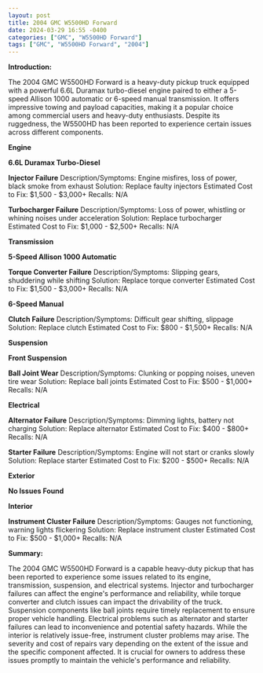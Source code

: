 ```yaml
---
layout: post
title: 2004 GMC W5500HD Forward
date: 2024-03-29 16:55 -0400
categories: ["GMC", "W5500HD Forward"]
tags: ["GMC", "W5500HD Forward", "2004"]
---
```

**Introduction:**

The 2004 GMC W5500HD Forward is a heavy-duty pickup truck equipped with a powerful 6.6L Duramax turbo-diesel engine paired to either a 5-speed Allison 1000 automatic or 6-speed manual transmission. It offers impressive towing and payload capacities, making it a popular choice among commercial users and heavy-duty enthusiasts. Despite its ruggedness, the W5500HD has been reported to experience certain issues across different components.

**Engine**

**6.6L Duramax Turbo-Diesel**

**Injector Failure**
Description/Symptoms: Engine misfires, loss of power, black smoke from exhaust
Solution: Replace faulty injectors
Estimated Cost to Fix: $1,500 - $3,000+
Recalls: N/A

**Turbocharger Failure**
Description/Symptoms: Loss of power, whistling or whining noises under acceleration
Solution: Replace turbocharger
Estimated Cost to Fix: $1,000 - $2,500+
Recalls: N/A

**Transmission**

**5-Speed Allison 1000 Automatic**

**Torque Converter Failure**
Description/Symptoms: Slipping gears, shuddering while shifting
Solution: Replace torque converter
Estimated Cost to Fix: $1,500 - $3,000+
Recalls: N/A

**6-Speed Manual**

**Clutch Failure**
Description/Symptoms: Difficult gear shifting, slippage
Solution: Replace clutch
Estimated Cost to Fix: $800 - $1,500+
Recalls: N/A

**Suspension**

**Front Suspension**

**Ball Joint Wear**
Description/Symptoms: Clunking or popping noises, uneven tire wear
Solution: Replace ball joints
Estimated Cost to Fix: $500 - $1,000+
Recalls: N/A

**Electrical**

**Alternator Failure**
Description/Symptoms: Dimming lights, battery not charging
Solution: Replace alternator
Estimated Cost to Fix: $400 - $800+
Recalls: N/A

**Starter Failure**
Description/Symptoms: Engine will not start or cranks slowly
Solution: Replace starter
Estimated Cost to Fix: $200 - $500+
Recalls: N/A

**Exterior**

**No Issues Found**

**Interior**

**Instrument Cluster Failure**
Description/Symptoms: Gauges not functioning, warning lights flickering
Solution: Replace instrument cluster
Estimated Cost to Fix: $500 - $1,000+
Recalls: N/A

**Summary:**

The 2004 GMC W5500HD Forward is a capable heavy-duty pickup that has been reported to experience some issues related to its engine, transmission, suspension, and electrical systems. Injector and turbocharger failures can affect the engine's performance and reliability, while torque converter and clutch issues can impact the drivability of the truck. Suspension components like ball joints require timely replacement to ensure proper vehicle handling. Electrical problems such as alternator and starter failures can lead to inconvenience and potential safety hazards. While the interior is relatively issue-free, instrument cluster problems may arise. The severity and cost of repairs vary depending on the extent of the issue and the specific component affected. It is crucial for owners to address these issues promptly to maintain the vehicle's performance and reliability.

